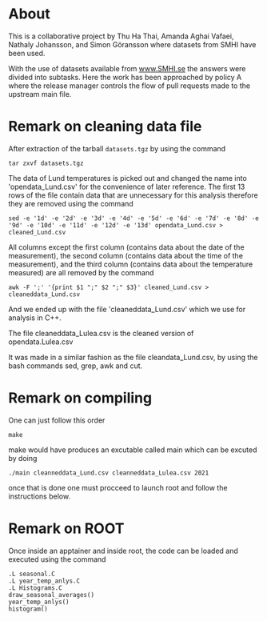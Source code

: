 # About
This is a collaborative project by Thu Ha Thai, Amanda Aghai Vafaei, Nathaly Johansson, and Simon Göransson where datasets from SMHI have been used.

With the use of datasets available from www.SMHI.se the answers were divided into subtasks. Here the work has been approached by policy A where the release manager controls the flow of pull requests made to the upstream main file. 

# Remark on cleaning data file

After extraction of the tarball `datasets.tgz` by using the command
``` 
tar zxvf datasets.tgz
```
The data of Lund temperatures is picked out and changed the name into 'opendata_Lund.csv' for the convenience of later reference. The first 13 rows of the file contain data that are unnecessary for this analysis therefore they are removed using the command 
```
sed -e '1d' -e '2d' -e '3d' -e '4d' -e '5d' -e '6d' -e '7d' -e '8d' -e '9d' -e '10d' -e '11d' -e '12d' -e '13d' opendata_Lund.csv > cleaned_Lund.csv
```
All columns except the first column (contains data about the date of the measurement), the second column (contains data about the time of the measurement), and the third column (contains data about the temperature measured) are all removed by the command
```
awk -F ';' '{print $1 ";" $2 ";" $3}' cleaned_Lund.csv > cleaneddata_Lund.csv
```
And we ended up with the file 'cleaneddata_Lund.csv' which we use for analysis in C++.

The file cleaneddata_Lulea.csv is the cleaned version of opendata.Lulea.csv

It was made in a similar fashion as the file cleandata_Lund.csv, by using the bash commands sed, grep, awk and cut.

# Remark on compiling 

One can just follow this order 
```
make
```
make would have produces an excutable called main which can be excuted by doing 
```
./main cleanneddata_Lund.csv cleanneddata_Lulea.csv 2021
```
once that is done one must procceed to launch root and follow the instructions below.

# Remark on ROOT

Once inside an apptainer and inside root, the code can be loaded and executed using the command
```
.L seasonal.C
.L year_temp_anlys.C
.L Histograms.C
draw_seasonal_averages()
year_temp_anlys()
histogram()
```


